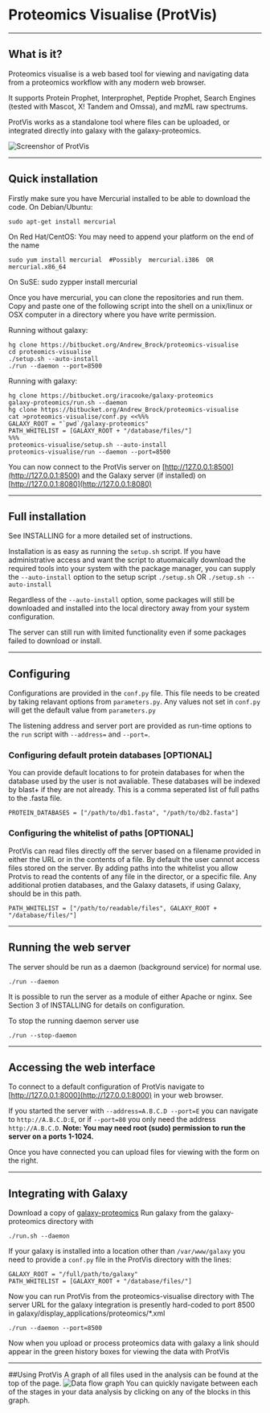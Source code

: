 # Proteomics Visualise (ProtVis)

***

## What is it?

Proteomics visualise is a web based tool for viewing and navigating data from a proteomics workflow with any modern web browser.

It supports Protein Prophet, Interprophet, Peptide Prophet, Search Engines (tested with Mascot, X! Tandem and Omssa), and mzML raw spectrums.

ProtVis works as a standalone tool where files can be uploaded, or integrated directly into galaxy with the galaxy-proteomics.

![Screenshor of ProtVis](https://bitbucket.org/Andrew_Brock/proteomics-visualise/raw/97b43cab8533/docs/coverage.png "ProtVis protein and coverage view")

***

## Quick installation

Firstly make sure you have Mercurial installed to be able to download the code.
On Debian/Ubuntu:

    sudo apt-get install mercurial

On Red Hat/CentOS: You may need to append your platform on the end of the name

    sudo yum install mercurial  #Possibly  mercurial.i386  OR  mercurial.x86_64

On SuSE:
	sudo zypper install mercurial

Once you have mercurial, you can clone the repositories and run them.
Copy and paste one of the following script into the shell on a unix/linux or OSX computer in a directory where you have write permission.

Running without galaxy:

    hg clone https://bitbucket.org/Andrew_Brock/proteomics-visualise
    cd proteomics-visualise
    ./setup.sh --auto-install
    ./run --daemon --port=8500
    
Running with galaxy:

    hg clone https://bitbucket.org/iracooke/galaxy-proteomics
    galaxy-proteomics/run.sh --daemon
    hg clone https://bitbucket.org/Andrew_Brock/proteomics-visualise
    cat >proteomics-visualise/conf.py <<%%%
    GALAXY_ROOT = "`pwd`/galaxy-proteomics"
    PATH_WHITELIST = [GALAXY_ROOT + "/database/files/"]
    %%%
    proteomics-visualise/setup.sh --auto-install
    proteomics-visualise/run --daemon --port=8500

You can now connect to the ProtVis server on [http://127.0.0.1:8500](http://127.0.0.1:8500) and the Galaxy server (if installed) on [http://127.0.0.1:8080](http://127.0.0.1:8080)

***

## Full installation

See INSTALLING for a more detailed set of instructions.

Installation is as easy as running the `setup.sh` script.
If you have administrative access and want the script to atuomaically download the required tools into your system with the package manager, you can supply the `--auto-install` option to the setup script
`./setup.sh` OR `./setup.sh --auto-install`

Regardless of the `--auto-install` option, some packages will still be downloaded and installed into the local directory away from your system configuration.

The server can still run with limited functionality even if some packages failed to download or install.

***

## Configuring

Configurations are provided in the `conf.py` file.
This file needs to be created by taking relavant options from `parameters.py`. Any values not set in `conf.py` will get the default value from `parameters.py`

The listening address and server port are provided as run-time options to the `run` script with `--address=` and `--port=`.

### Configuring default protein databases [OPTIONAL]

You can provide default locations to for protein databases for when the database used by the user is not avaliable.
These databases will be indexed by blast+ if they are not already.
This is a comma seperated list of full paths to the .fasta file.

    PROTEIN_DATABASES = ["/path/to/db1.fasta", "/path/to/db2.fasta"]

### Configuring the whitelist of paths [OPTIONAL]

ProtVis can read files directly off the server based on a filename provided in either the URL or in the contents of a file.
By default the user cannot access files stored on the server. By adding paths into the whitelist you allow Protvis to read the contents of any file in the director, or a specific file.
Any additional protien databases, and the Galaxy datasets, if using Galaxy, should be in this path.

    PATH_WHITELIST = ["/path/to/readable/files", GALAXY_ROOT + "/database/files/"]

***

## Running the web server

The server should be run as a daemon (background service) for normal use.

    ./run --daemon

It is possible to run the server as a module of either Apache or nginx. See Section 3 of INSTALLING for details on configuration.

To stop the running daemon server use

    ./run --stop-daemon

***

## Accessing the web interface

To connect to a default configuration of ProtVis navigate to [http://127.0.0.1:8000](http://127.0.0.1:8000) in your web browser.

If you started the server with `--address=A.B.C.D --port=E` you can navigate to `http://A.B.C.D:E`, or if `--port=80` you only need the address `http://A.B.C.D`.
__Note: You may need root (sudo) permission to run the server on a ports 1-1024.__

Once you have connected you can upload files for viewing with the form on the right.

***

## Integrating with Galaxy

Download a copy of [galaxy-proteomics](https://bitbucket.org/iracooke/protk/overview)
Run galaxy from the galaxy-proteomics directory with

    ./run.sh --daemon

If your galaxy is installed into a location other than `/var/www/galaxy` you need to provide a `conf.py` file in the ProtVis directory with the lines:

    GALAXY_ROOT = "/full/path/to/galaxy"
    PATH_WHITELIST = [GALAXY_ROOT + "/database/files/"]
    

Now you can run ProtVis from the proteomics-visualise directory with
The server URL for the galaxy integration is presently hard-coded to port 8500 in galaxy/display_applications/proteomics/*.xml

    ./run --daemon --port=8500

Now when you upload or process proteomics data with galaxy a link should appear in the green history boxes for viewing the data with ProtVis

***

##Using ProtVis
A graph of all files used in the analysis can be found at the top of the page.
![Data flow graph](https://bitbucket.org/Andrew_Brock/proteomics-visualise/raw/97b43cab8533/docs/files.png "Data flow graph")
You can quickly navigate between each of the stages in your data analysis by clicking on any of the blocks in this graph.
